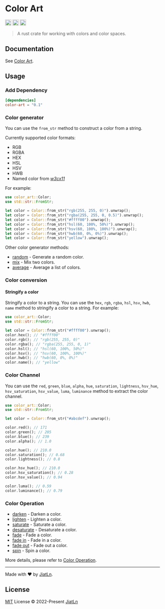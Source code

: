 # Color Art

[<img alt="github" src="https://img.shields.io/badge/github-JiatLn/color_art-8da0cb?style=for-the-badge&labelColor=555555&logo=github" height="20">](https://github.com/JiatLn/color-art)
[<img alt="crates.io" src="https://img.shields.io/crates/v/color_art.svg?style=for-the-badge&color=fc8d62&logo=rust" height="20">](https://crates.io/crates/color-art)
[<img alt="docs.rs" src="https://img.shields.io/badge/docs.rs-color_art-66c2a5?style=for-the-badge&labelColor=555555&logo=docs.rs" height="20">](https://docs.rs/color_art)


> A rust crate for working with colors and color spaces.

## Documentation

See [Color Art](https://docs.rs/color-art).


## Usage

### Add Dependency

```toml
[dependencies]
color-art = "0.1"
```

### Color generator

You can use the `from_str` method to construct a color from a string. 

Currently supported color formats:

- RGB
- RGBA
- HEX
- HSL
- HSV
- HWB
- Named color from [*w3cx11*](http://www.w3.org/TR/css3-color/#svg-color)

For example:

```rust
use color_art::Color;
use std::str::FromStr;

let color = Color::from_str("rgb(255, 255, 0)").unwrap();
let color = Color::from_str("rgba(255, 255, 0, 0.5)").unwrap();
let color = Color::from_str("#ffff00").unwrap();
let color = Color::from_str("hsl(60, 100%, 50%)").unwrap();
let color = Color::from_str("hsv(60, 100%, 100%)").unwrap();
let color = Color::from_str("hwb(60, 0%, 0%)").unwrap();
let color = Color::from_str("yellow").unwrap();
```

Other color generator methods:

- [random](./docs/color_generator.md#random) - Generate a random color.
- [mix](./docs/color_generator.md#mix) - Mix two colors.
- [average](./docs/color_generator.md#average) - Average a list of colors.

### Color conversion

#### Stringify a color

Stringify a color to a string. You can use the `hex`, `rgb`, `rgba`, `hsl`, `hsv`, `hwb`, `name` method to stringify a color to a string. For example:

```rust
use color_art::Color;
use std::str::FromStr;

let color = Color::from_str("#ffff00").unwrap();
color.hex(); // "#ffff00"
color.rgb(); // "rgb(255, 255, 0)"
color.rgba(); // "rgba(255, 255, 0, 1)"
color.hsl(); // "hsl(60, 100%, 50%)"
color.hsv(); // "hsv(60, 100%, 100%)"
color.hwb(); // "hwb(60, 0%, 0%)"
color.name(); // "yellow"
```

### Color Channel

You can use the `red`, `green`, `blue`, `alpha`, `hue`, `saturation`, `lightness`, `hsv_hue`, `hsv_saturation`, `hsv_value`, `luma`, `luminance` method to extract the color channel.

```rust
use color_art::Color;
use std::str::FromStr;

let color = Color::from_str("#abcdef").unwrap();

color.red(); // 171
color.green(); // 205
color.blue(); // 239
color.alpha(); // 1.0

color.hue(); // 210.0
color.saturation(); // 0.68
color.lightness(); // 0.8

color.hsv_hue(); // 210.0
color.hsv_saturation(); // 0.28
color.hsv_value(); // 0.94

color.luma(); // 0.59
color.luminance(); // 0.79
```

### Color Operation

- [darken](./docs/color_operation.md#darken) - Darken a color.
- [lighten](./docs/color_operation.md#lighten) - Lighten a color.
- [saturate](./docs/color_operation.md#saturate) - Saturate a color.
- [desaturate](./docs/color_operation.md#desaturate) - Desaturate a color.
- [fade](./docs/color_operation.md#fade) - Fade a color.
- [fade in](./docs/color_operation.md#fade_in) - Fade in a color.
- [fade out](./docs/color_operation.md#fade_out) - Fade out a color.
- [spin](./docs/color_operation.md#spin) - Spin a color.

More details, please refer to [Color Operation](./docs/color_operation.md).

---


Made with ❤️ by [JiatLn](https://github.com/JiatLn).

## License

[MIT](./LICENSE) License © 2022-Present [JiatLn](https://github.com/JiatLn)
